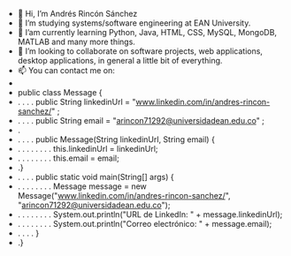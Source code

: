 - 👋 Hi, I’m Andrés Rincón Sánchez
- 👀 I’m studying systems/software engineering at EAN University.
- 🌱 I’am currently learning Python, Java, HTML, CSS, MySQL, MongoDB, MATLAB and many more things.
- 💞️ I’m looking to collaborate on software projects, web applications, desktop applications, in general a little bit of everything.
- 📫 You can contact me on:
- 
- public class Message {
- . . . . public String linkedinUrl = "www.linkedin.com/in/andres-rincon-sanchez/" ;
- . . . . public String email = "arincon71292@universidadean.edu.co" ;
- .
- . . . . public Message(String linkedinUrl, String email) {
- . . . . . . . . this.linkedinUrl = linkedinUrl;
- . . . . . . . . this.email = email;
- .}
- . . . . public static void main(String[] args) {
- . . . . . . . . Message message = new Message("www.linkedin.com/in/andres-rincon-sanchez/", "arincon71292@universidadean.edu.co");
- . . . . . . . . System.out.println("URL de LinkedIn: " + message.linkedinUrl);
- . . . . . . . . System.out.println("Correo electrónico: " + message.email);
- . . . . }
- .}
<!---
Andres-RS-1/Andres-RS-1 is a ✨ special ✨ repository because its `README.md` (this file) appears on your GitHub profile.
You can click the Preview link to take a look at your changes.
--->
